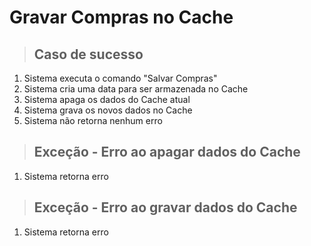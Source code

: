 # Gravar Compras no Cache

> ## Caso de sucesso

1. Sistema executa o comando "Salvar Compras"
2. Sistema cria uma data para ser armazenada no Cache
3. Sistema apaga os dados do Cache atual
4. Sistema grava os novos dados no Cache
5. Sistema não retorna nenhum erro

> ## Exceção - Erro ao apagar dados do Cache

1. Sistema retorna erro

> ## Exceção - Erro ao gravar dados do Cache

1. Sistema retorna erro

